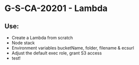 # G-S-CA-20201 - Lambda
## Use:
* Create a Lambda from scratch
* Node stack
* Environment variables bucketName, folder, filename & ecsurl
* Adjust the default exec role, grant S3 access
* test!

